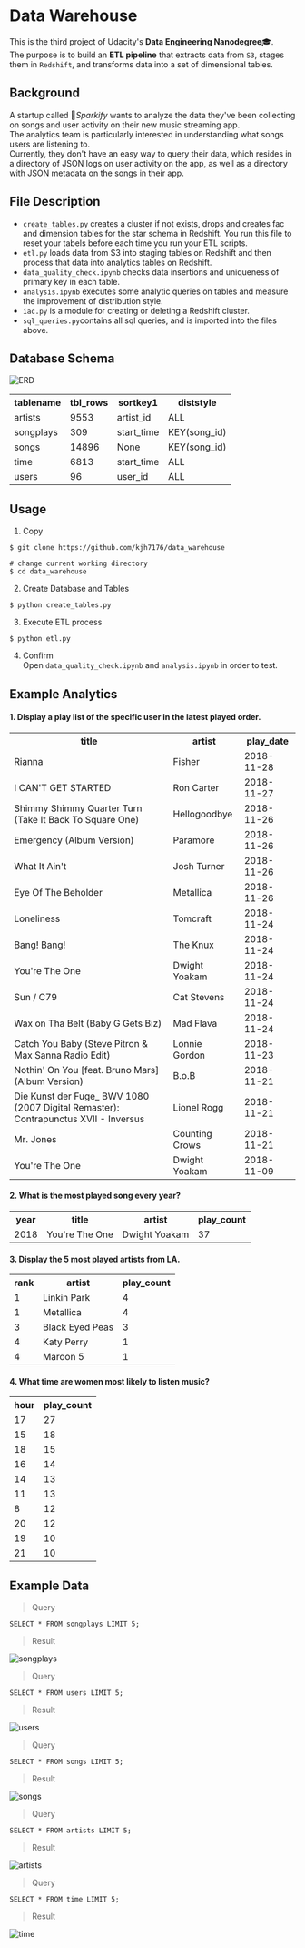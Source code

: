 # Data Warehouse
This is the third project of Udacity's **Data Engineering Nanodegree**:mortar_board:.  
The purpose is to build an **ETL pipeline** that extracts data from `S3`, stages them in `Redshift`, and transforms data into a set of dimensional tables.

## Background
A startup called :musical_note:*Sparkify* wants to analyze the data they've been collecting on songs and user activity on their new music streaming app.  
The analytics team is particularly interested in understanding what songs users are listening to.  
Currently, they don't have an easy way to query their data, which resides in a directory of JSON logs on user activity on the app, as well as a directory with JSON metadata on the songs in their app.  

## File Description
- `create_tables.py` creates a cluster if not exists, drops and creates fac and dimension tables for the star schema in Redshift. You run this file to reset your tabels before each time you run your ETL scripts.
- `etl.py` loads data from S3 into staging tables on Redshift and then process that data into analytics tables on Redshift.
- `data_quality_check.ipynb` checks data insertions and uniqueness of primary key in each table.
- `analysis.ipynb` executes some analytic queries on tables and measure the improvement of distribution style.
- `iac.py` is a module for creating or deleting a Redshift cluster.
- `sql_queries.py`contains all sql queries, and is imported into the files above.


## Database Schema
![ERD](/images/db_schema.PNG "ERD from https://dbdiagram.io/")
<table>
    <tr>
        <th>tablename</th>
        <th>tbl_rows</th>
        <th>sortkey1</th>
        <th>diststyle</th>
    </tr>
    <tr>
        <td>artists</td>
        <td>9553</td>
        <td>artist_id</td>
        <td>ALL</td>
    </tr>
    <tr>
        <td>songplays</td>
        <td>309</td>
        <td>start_time</td>
        <td>KEY(song_id)</td>
    </tr>
    <tr>
        <td>songs</td>
        <td>14896</td>
        <td>None</td>
        <td>KEY(song_id)</td>
    </tr>
    <tr>
        <td>time</td>
        <td>6813</td>
        <td>start_time</td>
        <td>ALL</td>
    </tr>
    <tr>
        <td>users</td>
        <td>96</td>
        <td>user_id</td>
        <td>ALL</td>
    </tr>
</table>

## Usage
 1. Copy
```
$ git clone https://github.com/kjh7176/data_warehouse

# change current working directory
$ cd data_warehouse
```

 2. Create Database and Tables
```
$ python create_tables.py
```

 3. Execute ETL process
```
$ python etl.py
```

 4. Confirm  
   Open `data_quality_check.ipynb` and `analysis.ipynb` in order to test.

## Example Analytics
#### 1. Display a play list of the specific user in the latest played order.
<table>
    <tr>
        <th>title</th>
        <th>artist</th>
        <th>play_date</th>
    </tr>
    <tr>
        <td>Rianna</td>
        <td>Fisher</td>
        <td>2018-11-28</td>
    </tr>
    <tr>
        <td>I CAN&#x27;T GET STARTED</td>
        <td>Ron Carter</td>
        <td>2018-11-27</td>
    </tr>
    <tr>
        <td>Shimmy Shimmy Quarter Turn (Take It Back To Square One)</td>
        <td>Hellogoodbye</td>
        <td>2018-11-26</td>
    </tr>
    <tr>
        <td>Emergency (Album Version)</td>
        <td>Paramore</td>
        <td>2018-11-26</td>
    </tr>
    <tr>
        <td>What It Ain&#x27;t</td>
        <td>Josh Turner</td>
        <td>2018-11-26</td>
    </tr>
    <tr>
        <td>Eye Of The Beholder</td>
        <td>Metallica</td>
        <td>2018-11-26</td>
    </tr>
    <tr>
        <td>Loneliness</td>
        <td>Tomcraft</td>
        <td>2018-11-24</td>
    </tr>
    <tr>
        <td>Bang! Bang!</td>
        <td>The Knux</td>
        <td>2018-11-24</td>
    </tr>
    <tr>
        <td>You&#x27;re The One</td>
        <td>Dwight Yoakam</td>
        <td>2018-11-24</td>
    </tr>
    <tr>
        <td>Sun / C79</td>
        <td>Cat Stevens</td>
        <td>2018-11-24</td>
    </tr>
    <tr>
        <td>Wax on Tha Belt (Baby G Gets Biz)</td>
        <td>Mad Flava</td>
        <td>2018-11-24</td>
    </tr>
    <tr>
        <td>Catch You Baby (Steve Pitron &amp; Max Sanna Radio Edit)</td>
        <td>Lonnie Gordon</td>
        <td>2018-11-23</td>
    </tr>
    <tr>
        <td>Nothin&#x27; On You [feat. Bruno Mars] (Album Version)</td>
        <td>B.o.B</td>
        <td>2018-11-21</td>
    </tr>
    <tr>
        <td>Die Kunst der Fuge_ BWV 1080 (2007 Digital Remaster): Contrapunctus XVII - Inversus</td>
        <td>Lionel Rogg</td>
        <td>2018-11-21</td>
    </tr>
    <tr>
        <td>Mr. Jones</td>
        <td>Counting Crows</td>
        <td>2018-11-21</td>
    </tr>
    <tr>
        <td>You&#x27;re The One</td>
        <td>Dwight Yoakam</td>
        <td>2018-11-09</td>
    </tr>
</table>

#### 2. What is the most played song every year?
<table>
    <tr>
        <th>year</th>
        <th>title</th>
        <th>artist</th>
        <th>play_count</th>
    </tr>
    <tr>
        <td>2018</td>
        <td>You&#x27;re The One</td>
        <td>Dwight Yoakam</td>
        <td>37</td>
    </tr>
</table>

#### 3. Display the 5 most played artists from LA.
<table>
    <tr>
        <th>rank</th>
        <th>artist</th>
        <th>play_count</th>
    </tr>
    <tr>
        <td>1</td>
        <td>Linkin Park</td>
        <td>4</td>
    </tr>
    <tr>
        <td>1</td>
        <td>Metallica</td>
        <td>4</td>
    </tr>
    <tr>
        <td>3</td>
        <td>Black Eyed Peas</td>
        <td>3</td>
    </tr>
    <tr>
        <td>4</td>
        <td>Katy Perry</td>
        <td>1</td>
    </tr>
    <tr>
        <td>4</td>
        <td>Maroon 5</td>
        <td>1</td>
    </tr>
</table>

#### 4. What time are women most likely to listen music?
<table>
    <tr>
        <th>hour</th>
        <th>play_count</th>
    </tr>
    <tr>
        <td>17</td>
        <td>27</td>
    </tr>
    <tr>
        <td>15</td>
        <td>18</td>
    </tr>
    <tr>
        <td>18</td>
        <td>15</td>
    </tr>
    <tr>
        <td>16</td>
        <td>14</td>
    </tr>
    <tr>
        <td>14</td>
        <td>13</td>
    </tr>
    <tr>
        <td>11</td>
        <td>13</td>
    </tr>
    <tr>
        <td>8</td>
        <td>12</td>
    </tr>
    <tr>
        <td>20</td>
        <td>12</td>
    </tr>
    <tr>
        <td>19</td>
        <td>10</td>
    </tr>
    <tr>
        <td>21</td>
        <td>10</td>
    </tr>
</table>


## Example Data
> Query  
```
SELECT * FROM songplays LIMIT 5;
```
> Result  

![songplays](/images/songplays.PNG)
   
> Query  
```
SELECT * FROM users LIMIT 5;
```
> Result  

![users](/images/users.PNG)
   
> Query  
```
SELECT * FROM songs LIMIT 5;
```
> Result  

![songs](/images/songs.PNG)

> Query  
```
SELECT * FROM artists LIMIT 5;
```
> Result  

![artists](/images/artists.PNG)
  
> Query  
```
SELECT * FROM time LIMIT 5;
```
> Result  

![time](/images/time.PNG)
